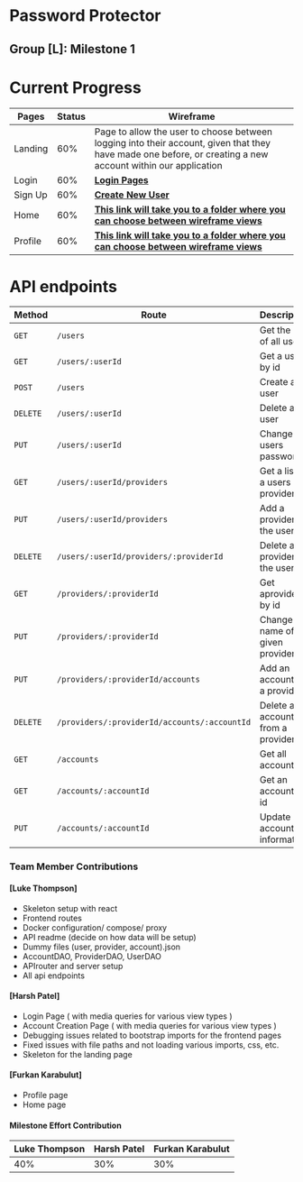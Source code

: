 # Password Protector
## Group [L]: Milestone 1

# Current Progress
| Pages | Status | Wireframe |
| ------ | --------------------- | --------- |
| Landing | 60% | Page to allow the user to choose between logging into their account, given that they have made one before, or creating a new account within our application |
| Login | 60% | [**Login Pages**](Proposal/Wireframes/loginpages.png) |
| Sign Up  | 60% | [**Create New User**](Proposal/Wireframes/loginpages.png) |
| Home | 60% |  [**This link will take you to a folder where you can choose between wireframe views**](Proposal/Wireframes/) |
| Profile  | 60% | [**This link will take you to a folder where you can choose between wireframe views**](Proposal/Wireframes/) |

# API endpoints

Method | Route                 | Description |
------ | --------------------- | --------- |
`GET` | `/users`              | Get the list of all users
`GET` | `/users/:userId`           | Get a user by id
`POST`  | `/users`              | Create a user
`DELETE`  | `/users/:userId`      | Delete a user
`PUT`  | `/users/:userId`      | Change a users password
`GET`  | `/users/:userId/providers`      | Get a list of a users providers
`PUT`  | `/users/:userId/providers`      | Add a provider for the user
`DELETE`  | `/users/:userId/providers/:providerId`      | Delete a provider for the user
`GET`  | `/providers/:providerId`      | Get aprovider by id
`PUT`  | `/providers/:providerId`      | Change the name of a given provider
`PUT`  | `/providers/:providerId/accounts`      | Add an account to a provider
`DELETE`  | `/providers/:providerId/accounts/:accountId`      | Delete an account from a provider
`GET`  | `/accounts`      | Get all accounts
`GET`  | `/accounts/:accountId`      | Get an account by id
`PUT`  | `/accounts/:accountId`      | Update an accounts information


### Team Member Contributions

#### [Luke Thompson]

* Skeleton setup with react
* Frontend routes
* Docker configuration/ compose/ proxy
* API readme (decide on how data will be setup)
* Dummy files (user, provider, account).json
* AccountDAO, ProviderDAO, UserDAO
* APIrouter and server setup
* All api endpoints

#### [Harsh Patel]

* Login Page ( with media queries for various view types )
* Account Creation Page ( with media queries for various view types )
* Debugging issues related to bootstrap imports for the frontend pages
* Fixed issues with file paths and not loading various imports, css, etc. 
* Skeleton for the landing page

#### [Furkan Karabulut]

* Profile page
* Home page

#### Milestone Effort Contribution

Luke Thompson | Harsh Patel | Furkan Karabulut
------------- | ------------- | -------------
40%            | 30%            | 30%
